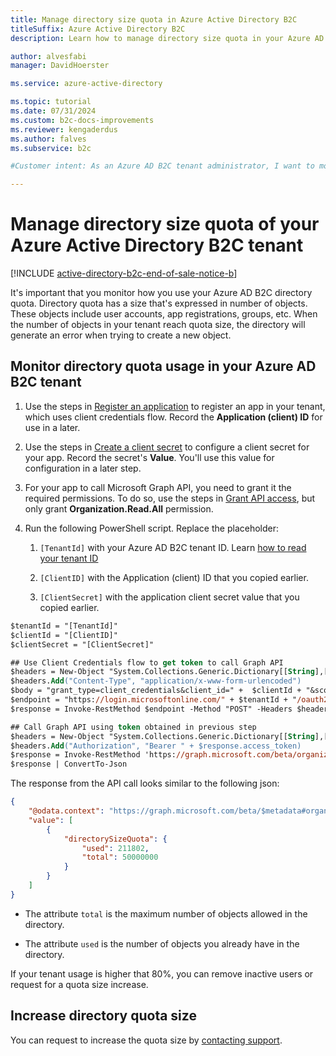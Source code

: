 ```yaml
---
title: Manage directory size quota in Azure Active Directory B2C
titleSuffix: Azure Active Directory B2C
description: Learn how to manage directory size quota in your Azure AD B2C tenant

author: alvesfabi
manager: DavidHoerster

ms.service: azure-active-directory

ms.topic: tutorial
ms.date: 07/31/2024
ms.custom: b2c-docs-improvements
ms.reviewer: kengaderdus
ms.author: falves
ms.subservice: b2c

#Customer intent: As an Azure AD B2C tenant administrator, I want to monitor and manage the directory size quota, so that I can ensure that I don't exceed the maximum number of objects allowed in the directory and take necessary actions such as removing inactive users or requesting a quota increase.

---
```


# Manage directory size quota of your Azure Active Directory B2C tenant
[!INCLUDE [active-directory-b2c-end-of-sale-notice-b](../../includes/active-directory-b2c-end-of-sale-notice-b.md)]

It's important that you monitor how you use your Azure AD B2C directory quota. Directory quota has a size that's expressed in number of objects. These objects include user accounts, app registrations, groups, etc. When the number of objects in your tenant reach quota size, the directory will generate an error when trying to create a new object.


## Monitor directory quota usage in your Azure AD B2C tenant
 
1. Use the steps in [Register an application](client-credentials-grant-flow.md#step-2-register-an-application) to register an app in your tenant, which uses client credentials flow. Record the **Application (client) ID** for use in a later. 

1. Use the steps in [Create a client secret](client-credentials-grant-flow.md#step-2-register-an-application) to configure a client secret for your app. Record the secret's **Value**. You'll use this value for configuration in a later step.

1. For your app to call Microsoft Graph API, you need to grant it the required permissions. To do so, use the steps in [Grant API access](microsoft-graph-get-started.md?tabs=app-reg-ga#grant-api-access), but only grant **Organization.Read.All** permission.

1. Run the following PowerShell script. Replace the placeholder: 

   1. `[TenantId]` with your Azure AD B2C tenant ID. Learn [how to read your tenant ID](tenant-management-read-tenant-name.md#get-your-tenant-id) 
   
   1. `[ClientID]` with the Application (client) ID that you copied earlier.
   
   1. `[ClientSecret]` with the application client secret value that you copied earlier.
   

```ps
$tenantId = "[TenantId]"
$clientId = "[ClientID]"
$clientSecret = "[ClientSecret]"

## Use Client Credentials flow to get token to call Graph API
$headers = New-Object "System.Collections.Generic.Dictionary[[String],[String]]"
$headers.Add("Content-Type", "application/x-www-form-urlencoded")
$body = "grant_type=client_credentials&client_id=" +  $clientId + "&scope=https%3A%2F%2Fgraph.microsoft.com%2F.default&client_secret=" + $clientSecret
$endpoint = "https://login.microsoftonline.com/" + $tenantId + "/oauth2/v2.0/token"
$response = Invoke-RestMethod $endpoint -Method "POST" -Headers $headers -Body $body

## Call Graph API using token obtained in previous step
$headers = New-Object "System.Collections.Generic.Dictionary[[String],[String]]"
$headers.Add("Authorization", "Bearer " + $response.access_token)
$response = Invoke-RestMethod 'https://graph.microsoft.com/beta/organization?$select=directorySizeQuota' -Method 'GET' -Headers $headers
$response | ConvertTo-Json
```

The response from the API call looks similar to the following json:
```json
{
    "@odata.context": "https://graph.microsoft.com/beta/$metadata#organization(directorySizeQuota)",
    "value": [
        {
            "directorySizeQuota": {
                "used": 211802,
                "total": 50000000
            }
        }
    ]
}
```

- The attribute `total` is the maximum number of objects allowed in the directory.

- The attribute `used` is the number of objects you already have in the directory.

If your tenant usage is higher that 80%, you can remove inactive users or request for a quota size increase.


## Increase directory quota size

You can request to increase the quota size by [contacting support](find-help-open-support-ticket.md).
